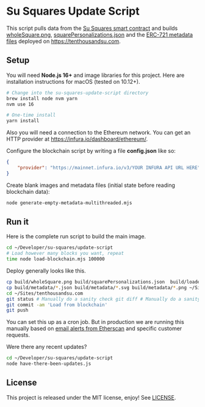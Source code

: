 # Su Squares Update Script

This script pulls data from the [Su Squares smart contract](https://github.com/su-squares/ethereum-contract) and builds [wholeSquare.png](https://tenthousandsu.com/build/wholeSquare.png), [squarePersonalizations.json](https://tenthousandsu.com/build/squarePersonalizations.json) and the [ERC-721 metadata files](https://github.com/su-squares/tenthousandsu.com/tree/master/erc721) deployed on https://tenthousandsu.com. 

## Setup

You will need **Node.js 16+** and image libraries for this project. Here are installation instructions for macOS (tested on 10.12+).

```sh
# Change into the su-squares-update-script directory
brew install node nvm yarn
nvm use 16

# One-time install
yarn install
```

Also you will need a connection to the Ethereum network. You can get an HTTP provider at https://infura.io/dashboard/ethereum/.

Configure the blockchain script by writing a file **config.json** like so: 

```json
{
    "provider": "https://mainnet.infura.io/v3/YOUR INFURA API URL HERE"
}
```

Create blank images and metadata files (initial state before reading blockchain data):

```sh
node generate-empty-metadata-multithreaded.mjs
```

## Run it

Here is the complete run script to build the main image.

```sh
cd ~/Developer/su-squares/update-script
# Load however many blocks you want, repeat
time node load-blockchain.mjs 100000 
```

Deploy generally looks like this.

```sh
cp build/wholeSquare.png build/squarePersonalizations.json  build/loadedTo.json ~/Sites/tenthousandsu.com/build
cp build/metadata/*.json build/metadata/*.svg build/metadata/*.png ~/Sites/tenthousandsu.com/erc721
cd ~/Sites/tenthousandsu.com
git status # Manually do a sanity check git diff # Manually do a sanity check
git commit -am 'Load from blockchain'
git push
```

You can set this up as a cron job. But in production we are running this manually based on [email alerts from Etherscan](https://etherscan.io/myaddress) and specific customer requests.

Were there any recent updates?

```sh
cd ~/Developer/su-squares/update-script
node have-there-been-updates.js
```

## License

This project is released under the MIT license, enjoy! See [LICENSE](./LICENSE).
